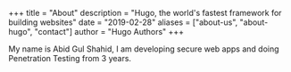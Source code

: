 +++
title = "About"
description = "Hugo, the world's fastest framework for building websites"
date = "2019-02-28"
aliases = ["about-us", "about-hugo", "contact"]
author = "Hugo Authors"
+++

My name is Abid Gul Shahid, I am developing secure web apps and doing Penetration Testing from 3 years. 